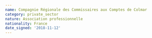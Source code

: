 ```yaml
---
name: Compagnie Régionale des Commissaires aux Comptes de Colmar
category: private_sector
nature: Association professionnelle 
nationality: France
date_signed: '2018-11-12'
---
```

    